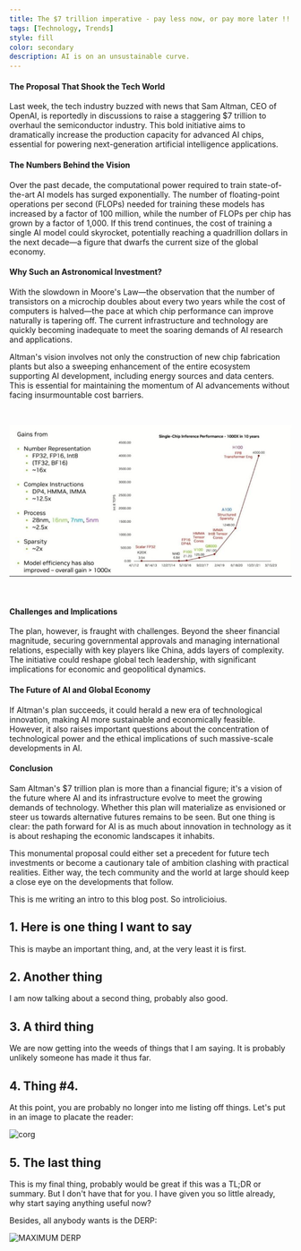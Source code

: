 ```yaml
---
title: The $7 trillion imperative - pay less now, or pay more later !!
tags: [Technology, Trends]
style: fill
color: secondary
description: AI is on an unsustainable curve.
---
```


#### The Proposal That Shook the Tech World

Last week, the tech industry buzzed with news that Sam Altman, CEO of OpenAI, is reportedly in discussions to raise a staggering $7 trillion to overhaul the semiconductor industry. This bold initiative aims to dramatically increase the production capacity for advanced AI chips, essential for powering next-generation artificial intelligence applications.

#### The Numbers Behind the Vision

Over the past decade, the computational power required to train state-of-the-art AI models has surged exponentially. The number of floating-point operations per second (FLOPs) needed for training these models has increased by a factor of 100 million, while the number of FLOPs per chip has grown by a factor of 1,000. If this trend continues, the cost of training a single AI model could skyrocket, potentially reaching a quadrillion dollars in the next decade—a figure that dwarfs the current size of the global economy.

#### Why Such an Astronomical Investment?

With the slowdown in Moore's Law—the observation that the number of transistors on a microchip doubles about every two years while the cost of computers is halved—the pace at which chip performance can improve naturally is tapering off. The current infrastructure and technology are quickly becoming inadequate to meet the soaring demands of AI research and applications.

Altman's vision involves not only the construction of new chip fabrication plants but also a sweeping enhancement of the entire ecosystem supporting AI development, including energy sources and data centers. This is essential for maintaining the momentum of AI advancements without facing insurmountable cost barriers.

<br>

<img src="assets\pngs\blog1-1.jpg"></img>

<br>

#### Challenges and Implications

The plan, however, is fraught with challenges. Beyond the sheer financial magnitude, securing governmental approvals and managing international relations, especially with key players like China, adds layers of complexity. The initiative could reshape global tech leadership, with significant implications for economic and geopolitical dynamics.

#### The Future of AI and Global Economy

If Altman's plan succeeds, it could herald a new era of technological innovation, making AI more sustainable and economically feasible. However, it also raises important questions about the concentration of technological power and the ethical implications of such massive-scale developments in AI.

#### Conclusion

Sam Altman's $7 trillion plan is more than a financial figure; it's a vision of the future where AI and its infrastructure evolve to meet the growing demands of technology. Whether this plan will materialize as envisioned or steer us towards alternative futures remains to be seen. But one thing is clear: the path forward for AI is as much about innovation in technology as it is about reshaping the economic landscapes it inhabits.

This monumental proposal could either set a precedent for future tech investments or become a cautionary tale of ambition clashing with practical realities. Either way, the tech community and the world at large should keep a close eye on the developments that follow.

This is me writing an intro to this blog post.  So introlicioius.

## 1. Here is one thing I want to say

This is maybe an important thing, and, at the very least it is first.

## 2. Another thing

I am now talking about a second thing, probably also good.

## 3. A third thing

We are now getting into the weeds of things that I am saying.  It is probably unlikely someone has made it thus far.

## 4. Thing #4.

At this point, you are probably no longer into me listing off things.  Let's put in an image to placate the reader:

![corg](https://media.istockphoto.com/photos/welsh-corgi-picture-id962032196?k=20&m=962032196&s=170667a&w=0&h=NhIyQdJgVw0cw_EeLtP3LcLExLuiAWPwzL6_WsRKUfQ=)

## 5. The last thing

This is my final thing, probably would be great if this was a TL;DR or summary.  But I don't have that for you.  I have given you so little already, why start saying anything useful now?

Besides, all anybody wants is the DERP:

![MAXIMUM DERP](http://3.bp.blogspot.com/-AXnXOPZgqMk/Un-xCBAa4gI/AAAAAAAAsWA/z_lZsvDoCRk/s1600/derpstages.jpg)
